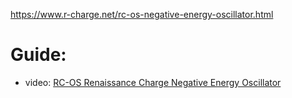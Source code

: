 https://www.r-charge.net/rc-os-negative-energy-oscillator.html

# Guide:
- video: [RC-OS Renaissance Charge Negative Energy Oscillator](https://www.r-charge.net/rc-os-negative-energy-oscillator.html)
